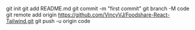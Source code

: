 git init
git add README.md
git commit -m "first commit"
git branch -M code
git remote add origin https://github.com/VincyVJ/Foodshare-React-Tailwind.git
git push -u origin code
